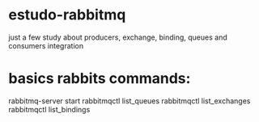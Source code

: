 # estudo-rabbitmq
just a few study about producers, exchange, binding, queues and consumers integration

# basics rabbits commands:

rabbitmq-server start
rabbitmqctl list_queues
rabbitmqctl list_exchanges
rabbitmqctl list_bindings

